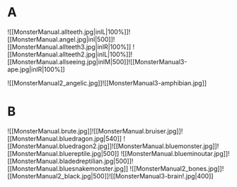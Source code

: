 # A
![[MonsterManual.allteeth.jpg|inlL|100%]]![[MonsterManual.angel.jpg|inl|500]]![[MonsterManual.allteeth3.jpg|inlR|100%]]
![[MonsterManual.allteeth2.jpg|inlL|100%]]![[MonsterManual.allseeing.jpg|inlM|500]]![[MonsterManual3-ape.jpg|inlR|100%]]

![[MonsterManual2_angelic.jpg]]![[MonsterManual3-amphibian.jpg]]
# B
![[MonsterManual.brute.jpg]]![[MonsterManual.bruiser.jpg]]![[MonsterManual.bluedragon.jpg|540]]
![[MonsterManual.bluedragon2.jpg]]![[MonsterManual.bluemonster.jpg]]![[MonsterManual.bluereptile.jpg|500]]
![[MonsterManual.blueminoutar.jpg]]![[MonsterManual.bladedreptilian.jpg|500]]![[MonsterManual.bluesnakemonster.jpg]]
![[MonsterManual2_bones.jpg]]![[MonsterManual2_black.jpg|500]]![[MonsterManual3-brain!.jpg|400]]
